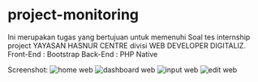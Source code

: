 # project-monitoring
Ini merupakan tugas yang bertujuan untuk memenuhi Soal tes internship project YAYASAN HASNUR CENTRE divisi WEB DEVELOPER DIGITALIZ.
Front-End : Bootstrap
Back-End : PHP Native

Screenshot:
![home web](https://user-images.githubusercontent.com/94153431/179390098-39f91822-ee3c-450f-a8fb-4257432ba34b.png)
![dashboard web](https://user-images.githubusercontent.com/94153431/179390101-a3c5498c-02bb-4015-acd2-3563dd67d368.png)
![input web](https://user-images.githubusercontent.com/94153431/179390105-18ab3e34-ad62-4eee-bb13-c29b6ae662ea.png)
![edit web](https://user-images.githubusercontent.com/94153431/179390108-c0a57b08-d164-4af3-80b1-f0751508b0a3.png)
